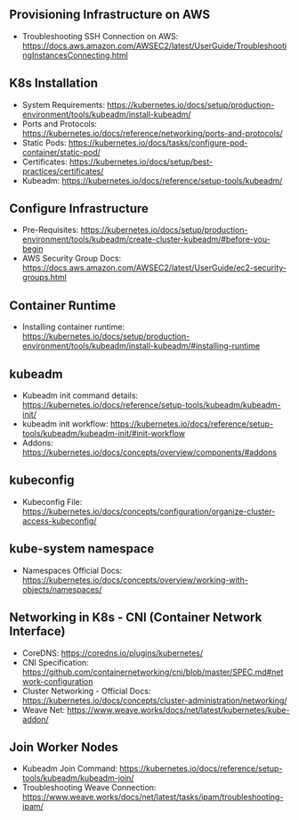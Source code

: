 ## Provisioning Infrastructure on AWS

-   Troubleshooting SSH Connection on AWS: https://docs.aws.amazon.com/AWSEC2/latest/UserGuide/TroubleshootingInstancesConnecting.html

## K8s Installation

-   System Requirements: https://kubernetes.io/docs/setup/production-environment/tools/kubeadm/install-kubeadm/
-   Ports and Protocols: https://kubernetes.io/docs/reference/networking/ports-and-protocols/
-   Static Pods: https://kubernetes.io/docs/tasks/configure-pod-container/static-pod/
-   Certificates: https://kubernetes.io/docs/setup/best-practices/certificates/
-   Kubeadm: https://kubernetes.io/docs/reference/setup-tools/kubeadm/

## Configure Infrastructure

-   Pre-Requisites: https://kubernetes.io/docs/setup/production-environment/tools/kubeadm/create-cluster-kubeadm/#before-you-begin
-   AWS Security Group Docs: https://docs.aws.amazon.com/AWSEC2/latest/UserGuide/ec2-security-groups.html

## Container Runtime

-   Installing container runtime: https://kubernetes.io/docs/setup/production-environment/tools/kubeadm/install-kubeadm/#installing-runtime

## kubeadm

-   Kubeadm init command details: https://kubernetes.io/docs/reference/setup-tools/kubeadm/kubeadm-init/
-   kubeadm init workflow: https://kubernetes.io/docs/reference/setup-tools/kubeadm/kubeadm-init/#init-workflow
-   Addons: https://kubernetes.io/docs/concepts/overview/components/#addons

## kubeconfig

-   Kubeconfig File: https://kubernetes.io/docs/concepts/configuration/organize-cluster-access-kubeconfig/

## kube-system namespace

-   Namespaces Official Docs: https://kubernetes.io/docs/concepts/overview/working-with-objects/namespaces/

## Networking in K8s - CNI (Container Network Interface)

-   CoreDNS: https://coredns.io/plugins/kubernetes/
-   CNI Specification: https://github.com/containernetworking/cni/blob/master/SPEC.md#network-configuration
-   Cluster Networking - Official Docs: https://kubernetes.io/docs/concepts/cluster-administration/networking/
-   Weave Net: https://www.weave.works/docs/net/latest/kubernetes/kube-addon/

## Join Worker Nodes

-   Kubeadm Join Command: https://kubernetes.io/docs/reference/setup-tools/kubeadm/kubeadm-join/
-   Troubleshooting Weave Connection: https://www.weave.works/docs/net/latest/tasks/ipam/troubleshooting-ipam/
